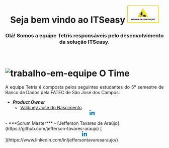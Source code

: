 ﻿<div style = "text-align:center">

# Seja bem vindo ao  ITSeasy ![LogoProjeto](/resource/images/itseasy_logo.png "LogoProjeto")

</div>
<div style="text-align:center">

### Olá! Somos a equipe Tetris responsáveis pelo desenvolvimento da solução ITSeasy.

</div>
<br>

# ![trabalho-em-equipe](https://user-images.githubusercontent.com/81206214/120873313-f65cf780-c577-11eb-8ba2-15d1925c0e4b.png)   O Time 
<div class="time" style= "text-align:justify">
A equipe Tetris é composta pelos seguintes estudantes do 5º semestre de Banco de Dados pela FATEC de São José dos Campos:

- ***Product Owner***
  - [Valdiney José do Nascimento](https://github.com/Valdineynascimento) [<center><img src="https://github.com/equipe-tetris/itseasy/blob/master/resource/images/linkedin_logo.png" /></center>](https://www.linkedin.com/in/valdiney-jos%C3%A9-do-nascimento-68a136214/)
</div>
- ***Scrum Master***
  - [Jefferson Tavares de Araújo](https://github.com/jefferson-tavares-araujo) [<center><img src="https://github.com/equipe-tetris/itseasy/blob/master/resource/images/linkedin_logo.png" /></center>](https://www.linkedin.com/in/jeffersontavaresaraujo/)
</div>
<br>